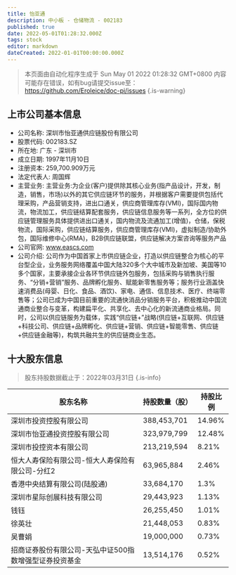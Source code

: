 ```yaml
---
title: 怡亚通
description: 中小板 - 仓储物流 - 002183
published: true
date: 2022-05-01T01:28:32.000Z
tags: stock
editor: markdown
dateCreated: 2022-01-01T00:00:00.000Z
---
```


> 本页面由自动化程序生成于 Sun May 01 2022 01:28:32 GMT+0800
> 内容可能存在错误，如有bug请提交issue至：https://github.com/Eroleice/doc-pi/issues
{.is-warning}

## 上市公司基本信息
- 公司名称: 深圳市怡亚通供应链股份有限公司
- 股票代码: 002183.SZ
- 所在地: 广东 - 深圳市
- 成立日期: 1997年11月10日
- 注册资本: 259,700.909万元
- 法定代表人: 周国辉
- 主营业务: 主营业务:为企业(客户)提供除其核心业务(指产品设计，开发，制造，销售，市场)以外的其它供应链环节的服务，并根据客户需要提供包括代理采购，产品营销支持，进出口通关，供应商管理库存(VMI)，国际国内物流，物流加工，供应链结算配套服务，供应链信息服务等一系列，全方位的供应链管理服务具体提供进出口通关，国内物流及流通加工(增值)，仓储，保税物流，国际采购，供应链结算服务，供应商管理库存(VMI)，虚拟制造/协助外包，国际维修中心(RMA)，B2B供应链联盟，供应链解决方案咨询等服务产品
- 公司官网: www.eascs.com
- 公司介绍: 公司作为中国首家上市供应链企业，打造以供应链整合为核心的平台型企业，业务服务网络覆盖中国大陆320多个大中城市及新加坡、美国等10多个国家，主要承接企业各环节供应链外包服务，包括采购与销售执行服务、“分销+营销”服务、品牌孵化服务、赋能新零售服务等；服务行业涵盖快速消费品(母婴、日化、食品、酒饮)、家电、通信、信息技术、医疗、终端零售等；公司已成为中国目前重要的流通快消品分销服务平台，积极推动中国流通商业整合与变革，构建扁平化、共享化、去中心化的新流通商业格局。同时，公司以供应链服务为载体，实践“供应链+”战略(供应链+互联网、供应链+科技公司、供应链+品牌孵化、供应链+营销、供应链+智能零售、供应链+供应链金融等)，构筑共融共生的供应链商业生态。


## 十大股东信息
> 股东持股数据截止于：2022年03月31日
{.is-info}

| 股东名称 | 持股数量（股） | 持股比例 |
| --- | --- | --- |
| 深圳市投资控股有限公司 | 388,453,701 | 14.96% |
| 深圳市怡亚通投资控股有限公司 | 323,979,799 | 12.48% |
| 深圳市投控资本有限公司 | 213,219,594 | 8.21% |
| 恒大人寿保险有限公司-恒大人寿保险有限公司-分红2 | 63,965,884 | 2.46% |
| 香港中央结算有限公司(陆股通) | 33,684,170 | 1.3% |
| 深圳市星际创展科技有限公司 | 29,443,923 | 1.13% |
| 钱钰 | 26,255,450 | 1.01% |
| 徐英壮 | 21,448,053 | 0.83% |
| 吴曹娟 | 19,000,000 | 0.73% |
| 招商证券股份有限公司-天弘中证500指数增强型证券投资基金 | 13,514,176 | 0.52% |




